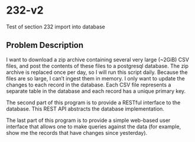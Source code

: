 # 232-v2
Test of section 232 import into database
## Problem Description
I want to download a zip archive containing several very large (~2GiB) CSV files, and post the contents of these files to a postgresql database.  The zip archive is replaced once per day, so I will run this script daily.  Because the files are so large, I can’t ingest them in memory.  I only want to update the changes to each record in the database. Each CSV file represents a separate table in the database and each record has a unique primary key.

The second part of this program is to provide a RESTful interface to the database. This REST API abstracts the database implementation.

The last part of this program is to provide a simple web-based user interface that allows one to make queries against the data (for example, show me the records that have changes since yesterday).
